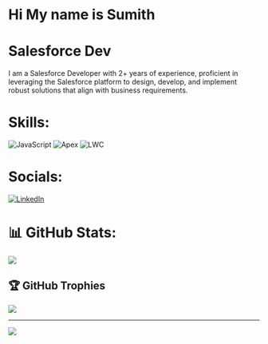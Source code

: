 # Hi My name is Sumith
# Salesforce Dev
I am a Salesforce Developer with 2+ years of experience, proficient in leveraging the Salesforce platform to design, develop, and implement robust solutions that align with business requirements.
                                                                                                                                                                                                

# Skills:
![JavaScript](https://img.shields.io/badge/javascript-%23323330.svg?style=plastic&logo=javascript&logoColor=%23F7DF1E)
![Apex](https://img.shields.io/badge/Apex-%23323330.svg?style=plastic&logo=Apex&logoColor=%23F7DF1E)
![LWC](https://img.shields.io/badge/LWC-%23323330.svg?style=plastic&logo=LWC&logoColor=%23F7DF1E)



# Socials:
[![LinkedIn](https://img.shields.io/badge/LinkedIn-%230077B5.svg?logo=linkedin&logoColor=white)](https://linkedin.com/in/https://linkedin.com/in/sumith-es-013) 


# 📊 GitHub Stats:

![](https://github-readme-stats.vercel.app/api/top-langs/?username=sumith07&theme=dark&hide_border=false&include_all_commits=false&count_private=false&layout=compact)

## 🏆 GitHub Trophies
![](https://github-profile-trophy.vercel.app/?username=sumith07&theme=dark&no-frame=false&no-bg=true&margin-w=4)

---
[![](https://visitcount.itsvg.in/api?id=sumith07&icon=0&color=0)](https://visitcount.itsvg.in)

<!-- Proudly created with GPRM ( https://gprm.itsvg.in ) -->
